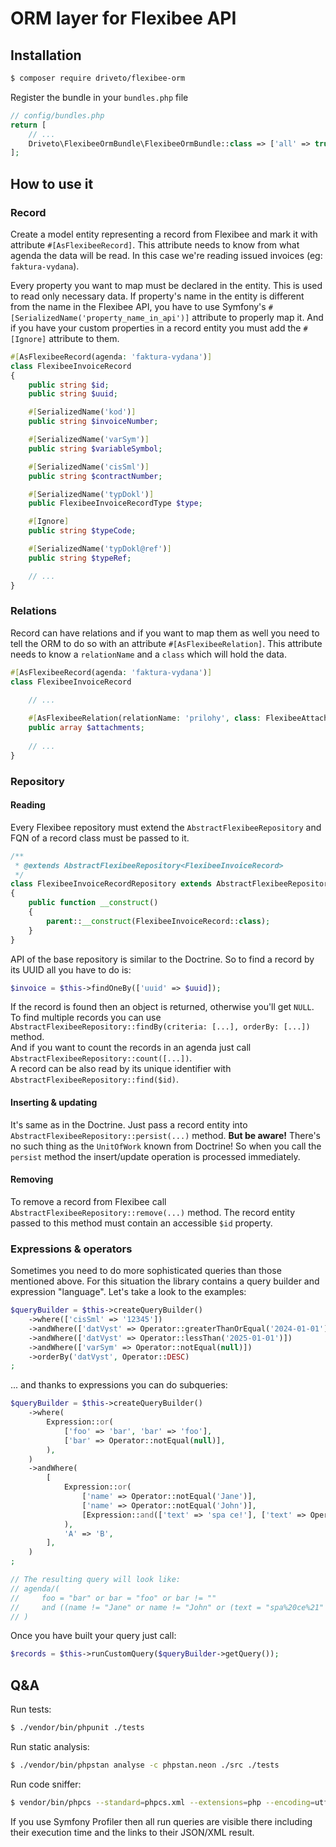 # ORM layer for Flexibee API
## Installation
```bash
$ composer require driveto/flexibee-orm
```

Register the bundle in your `bundles.php` file

```php
// config/bundles.php
return [
    // ...
    Driveto\FlexibeeOrmBundle\FlexibeeOrmBundle::class => ['all' => true],
];
```

## How to use it
### Record
Create a model entity representing a record from Flexibee and mark it with attribute `#[AsFlexibeeRecord]`.
This attribute needs to know from what agenda the data will be read. In this case we're reading issued invoices (eg: `faktura-vydana`).

Every property you want to map must be declared in the entity. This is used to read only necessary data.
If property's name in the entity is different from the name in the Flexibee API, you have to use Symfony's `#[SerializedName('property_name_in_api')]` attribute to properly map it.
And if you have your custom properties in a record entity you must add the `#[Ignore]` attribute to them.

```php
#[AsFlexibeeRecord(agenda: 'faktura-vydana')]
class FlexibeeInvoiceRecord
{
    public string $id;
    public string $uuid;

    #[SerializedName('kod')]
    public string $invoiceNumber;

    #[SerializedName('varSym')]
    public string $variableSymbol;

    #[SerializedName('cisSml')]
    public string $contractNumber;

    #[SerializedName('typDokl')]
    public FlexibeeInvoiceRecordType $type;

    #[Ignore]
    public string $typeCode;

    #[SerializedName('typDokl@ref')]
    public string $typeRef;

    // ...
}
```

### Relations
Record can have relations and if you want to map them as well you need to tell the ORM to do so with an attribute `#[AsFlexibeeRelation]`.
This attribute needs to know a `relationName` and a `class` which will hold the data.

```php
#[AsFlexibeeRecord(agenda: 'faktura-vydana')]
class FlexibeeInvoiceRecord

    // ...
    
    #[AsFlexibeeRelation(relationName: 'prilohy', class: FlexibeeAttachmentRecord::class)]
    public array $attachments;
    
    // ...
}
```

### Repository
#### Reading
Every Flexibee repository must extend the `AbstractFlexibeeRepository` and FQN of a record class must be passed to it. 

```php
/**
 * @extends AbstractFlexibeeRepository<FlexibeeInvoiceRecord>
 */
class FlexibeeInvoiceRecordRepository extends AbstractFlexibeeRepository
{
    public function __construct()
    {
        parent::__construct(FlexibeeInvoiceRecord::class);
    }
}
```

API of the base repository is similar to the Doctrine. So to find a record by its UUID all you have to do is:

```php
$invoice = $this->findOneBy(['uuid' => $uuid]);
```

If the record is found then an object is returned, otherwise you'll get `NULL`.\
To find multiple records you can use `AbstractFlexibeeRepository::findBy(criteria: [...], orderBy: [...])` method.\
And if you want to count the records in an agenda just call `AbstractFlexibeeRepository::count([...])`.\
A record can be also read by its unique identifier with `AbstractFlexibeeRepository::find($id)`. 

#### Inserting & updating
It's same as in the Doctrine. Just pass a record entity into `AbstractFlexibeeRepository::persist(...)` method.
**But be aware!** There's no such thing as the `UnitOfWork` known from Doctrine! So when you call the `persist` method the insert/update operation is processed immediately.

#### Removing
To remove a record from Flexibee call `AbstractFlexibeeRepository::remove(...)` method. The record entity passed to this method must contain an accessible `$id` property.

### Expressions & operators
Sometimes you need to do more sophisticated queries than those mentioned above. For this situation the library contains a query builder and expression "language".
Let's take a look to the examples:

```php
$queryBuilder = $this->createQueryBuilder()
    ->where(['cisSml' => '12345'])
    ->andWhere(['datVyst' => Operator::greaterThanOrEqual('2024-01-01')])
    ->andWhere(['datVyst' => Operator::lessThan('2025-01-01')])
    ->andWhere(['varSym' => Operator::notEqual(null)])
    ->orderBy('datVyst', Operator::DESC)
;
```

... and thanks to expressions you can do subqueries:

```php
$queryBuilder = $this->createQueryBuilder()
    ->where(
        Expression::or(
            ['foo' => 'bar', 'bar' => 'foo'],
            ['bar' => Operator::notEqual(null)],
        ),
    )
    ->andWhere(
        [
            Expression::or(
                ['name' => Operator::notEqual('Jane')],
                ['name' => Operator::notEqual('John')],
                [Expression::and(['text' => 'spa ce!'], ['text' => Operator::notEqual('???')])],
            ),
            'A' => 'B',
        ],
    )
;

// The resulting query will look like: 
// agenda/(
//     foo = "bar" or bar = "foo" or bar != ""
//     and ((name != "Jane" or name != "John" or (text = "spa%20ce%21" and text != "%3F%3F%3F")) and A = "B")'
// )
```

Once you have built your query just call:

```php
$records = $this->runCustomQuery($queryBuilder->getQuery());
```


## Q&A
Run tests:
```bash
$ ./vendor/bin/phpunit ./tests
```

Run static analysis:
```bash
$ ./vendor/bin/phpstan analyse -c phpstan.neon ./src ./tests
```

Run code sniffer:
```bash
$ vendor/bin/phpcs --standard=phpcs.xml --extensions=php --encoding=utf-8 -sp ./src ./tests
```

If you use Symfony Profiler then all run queries are visible there including their execution time and the links to their JSON/XML result.
